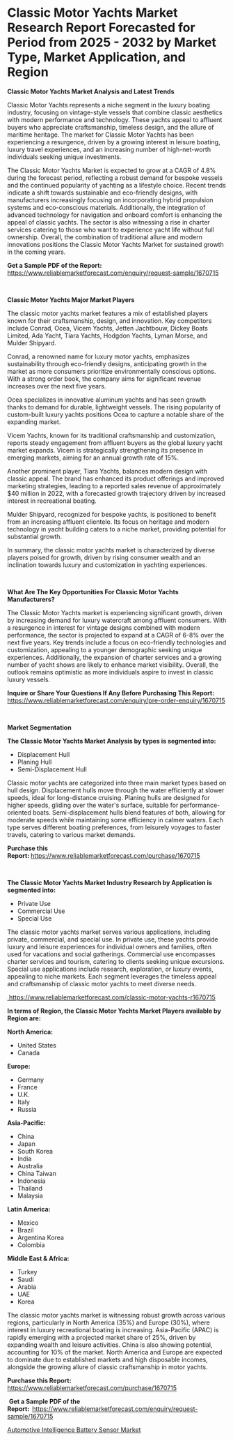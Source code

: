 <p><h1>Classic Motor Yachts Market Research Report Forecasted for Period from 2025 -  2032 by Market Type, Market Application, and Region</h1></p><p><strong>Classic Motor Yachts Market Analysis and Latest Trends</strong></p>
<p><p>Classic Motor Yachts represents a niche segment in the luxury boating industry, focusing on vintage-style vessels that combine classic aesthetics with modern performance and technology. These yachts appeal to affluent buyers who appreciate craftsmanship, timeless design, and the allure of maritime heritage. The market for Classic Motor Yachts has been experiencing a resurgence, driven by a growing interest in leisure boating, luxury travel experiences, and an increasing number of high-net-worth individuals seeking unique investments.</p><p>The Classic Motor Yachts Market is expected to grow at a CAGR of 4.8% during the forecast period, reflecting a robust demand for bespoke vessels and the continued popularity of yachting as a lifestyle choice. Recent trends indicate a shift towards sustainable and eco-friendly designs, with manufacturers increasingly focusing on incorporating hybrid propulsion systems and eco-conscious materials. Additionally, the integration of advanced technology for navigation and onboard comfort is enhancing the appeal of classic yachts. The sector is also witnessing a rise in charter services catering to those who want to experience yacht life without full ownership. Overall, the combination of traditional allure and modern innovations positions the Classic Motor Yachts Market for sustained growth in the coming years.</p></p>
<p><strong>Get a Sample PDF of the Report:&nbsp;</strong> <a href="https://www.reliablemarketforecast.com/enquiry/request-sample/1670715?utm_campaign=2730&utm_medium=2&utm_source=Github&utm_content=ia&utm_term=30032025&utm_id=classic-motor-yachts">https://www.reliablemarketforecast.com/enquiry/request-sample/1670715</a></p>
<p>&nbsp;</p>
<p><strong>Classic Motor Yachts Major Market Players</strong></p>
<p><p>The classic motor yachts market features a mix of established players known for their craftsmanship, design, and innovation. Key competitors include Conrad, Ocea, Vicem Yachts, Jetten Jachtbouw, Dickey Boats Limited, Ada Yacht, Tiara Yachts, Hodgdon Yachts, Lyman Morse, and Mulder Shipyard.</p><p>Conrad, a renowned name for luxury motor yachts, emphasizes sustainability through eco-friendly designs, anticipating growth in the market as more consumers prioritize environmentally conscious options. With a strong order book, the company aims for significant revenue increases over the next five years.</p><p>Ocea specializes in innovative aluminum yachts and has seen growth thanks to demand for durable, lightweight vessels. The rising popularity of custom-built luxury yachts positions Ocea to capture a notable share of the expanding market.</p><p>Vicem Yachts, known for its traditional craftsmanship and customization, reports steady engagement from affluent buyers as the global luxury yacht market expands. Vicem is strategically strengthening its presence in emerging markets, aiming for an annual growth rate of 15%.</p><p>Another prominent player, Tiara Yachts, balances modern design with classic appeal. The brand has enhanced its product offerings and improved marketing strategies, leading to a reported sales revenue of approximately $40 million in 2022, with a forecasted growth trajectory driven by increased interest in recreational boating.</p><p>Mulder Shipyard, recognized for bespoke yachts, is positioned to benefit from an increasing affluent clientele. Its focus on heritage and modern technology in yacht building caters to a niche market, providing potential for substantial growth.</p><p>In summary, the classic motor yachts market is characterized by diverse players poised for growth, driven by rising consumer wealth and an inclination towards luxury and customization in yachting experiences.</p></p>
<p>&nbsp;</p>
<p><strong>What Are The Key Opportunities For Classic Motor Yachts Manufacturers?</strong></p>
<p><p>The Classic Motor Yachts market is experiencing significant growth, driven by increasing demand for luxury watercraft among affluent consumers. With a resurgence in interest for vintage designs combined with modern performance, the sector is projected to expand at a CAGR of 6-8% over the next five years. Key trends include a focus on eco-friendly technologies and customization, appealing to a younger demographic seeking unique experiences. Additionally, the expansion of charter services and a growing number of yacht shows are likely to enhance market visibility. Overall, the outlook remains optimistic as more individuals aspire to invest in classic luxury vessels.</p></p>
<p><strong>Inquire or Share Your Questions If Any Before Purchasing This Report:</strong> <a href="https://www.reliablemarketforecast.com/enquiry/pre-order-enquiry/1670715?utm_campaign=2730&utm_medium=2&utm_source=Github&utm_content=ia&utm_term=30032025&utm_id=classic-motor-yachts">https://www.reliablemarketforecast.com/enquiry/pre-order-enquiry/1670715</a></p>
<p>&nbsp;</p>
<p><strong>Market Segmentation</strong></p>
<p><strong>The Classic Motor Yachts Market Analysis by types is segmented into:</strong></p>
<p><ul><li>Displacement Hull</li><li>Planing Hull</li><li>Semi-Displacement Hull</li></ul></p>
<p><p>Classic motor yachts are categorized into three main market types based on hull design. Displacement hulls move through the water efficiently at slower speeds, ideal for long-distance cruising. Planing hulls are designed for higher speeds, gliding over the water's surface, suitable for performance-oriented boats. Semi-displacement hulls blend features of both, allowing for moderate speeds while maintaining some efficiency in calmer waters. Each type serves different boating preferences, from leisurely voyages to faster travels, catering to various market demands.</p></p>
<p><strong>Purchase this Report:&nbsp;</strong><a href="https://www.reliablemarketforecast.com/purchase/1670715?utm_campaign=2730&utm_medium=2&utm_source=Github&utm_content=ia&utm_term=30032025&utm_id=classic-motor-yachts">https://www.reliablemarketforecast.com/purchase/1670715</a></p>
<p>&nbsp;</p>
<p><strong>The Classic Motor Yachts Market Industry Research by Application is segmented into:</strong></p>
<p><ul><li>Private Use</li><li>Commercial Use</li><li>Special Use</li></ul></p>
<p><p>The classic motor yachts market serves various applications, including private, commercial, and special use. In private use, these yachts provide luxury and leisure experiences for individual owners and families, often used for vacations and social gatherings. Commercial use encompasses charter services and tourism, catering to clients seeking unique excursions. Special use applications include research, exploration, or luxury events, appealing to niche markets. Each segment leverages the timeless appeal and craftsmanship of classic motor yachts to meet diverse needs.</p></p>
<p><a href="https://www.reliablemarketforecast.com/classic-motor-yachts-r1670715?utm_campaign=2730&utm_medium=2&utm_source=Github&utm_content=ia&utm_term=30032025&utm_id=classic-motor-yachts">&nbsp;https://www.reliablemarketforecast.com/classic-motor-yachts-r1670715</a></p>
<p><strong>In terms of Region, the Classic Motor Yachts Market Players available by Region are:</strong></p>
<p>
    <p> <strong> North America: </strong>
        <ul>
            <li>United States</li>
            <li>Canada</li>
        </ul>
        </p> 
    <p> <strong> Europe: </strong>
        <ul>
            <li>Germany</li>
            <li>France</li>
            <li>U.K.</li>
            <li>Italy</li>
            <li>Russia</li>
        </ul>
        </p> 
    <p> <strong> Asia-Pacific: </strong>
        <ul>
            <li>China</li>
            <li>Japan</li>
            <li>South Korea</li>
            <li>India</li>
            <li>Australia</li>
            <li>China Taiwan</li>
            <li>Indonesia</li>
            <li>Thailand</li>
            <li>Malaysia</li>
        </ul>
        </p> 
    <p> <strong> Latin America: </strong>
        <ul>
            <li>Mexico</li>
            <li>Brazil</li>
            <li>Argentina Korea</li>
            <li>Colombia</li>
        </ul>
        </p> 
    <p> <strong> Middle East & Africa: </strong>
        <ul>
            <li>Turkey</li>
            <li>Saudi</li>
            <li>Arabia</li>
            <li>UAE</li>
            <li>Korea</li>
        </ul>
    </p>
    </p>
<p><p>The classic motor yachts market is witnessing robust growth across various regions, particularly in North America (35%) and Europe (30%), where interest in luxury recreational boating is increasing. Asia-Pacific (APAC) is rapidly emerging with a projected market share of 25%, driven by expanding wealth and leisure activities. China is also showing potential, accounting for 10% of the market. North America and Europe are expected to dominate due to established markets and high disposable incomes, alongside the growing allure of classic craftsmanship in motor yachts.</p></p>
<p><strong>Purchase this Report: </strong><a href="https://www.reliablemarketforecast.com/purchase/1670715?utm_campaign=2730&utm_medium=2&utm_source=Github&utm_content=ia&utm_term=30032025&utm_id=classic-motor-yachts">https://www.reliablemarketforecast.com/purchase/1670715</a></p>
<p>&nbsp;<strong>Get a Sample PDF of the Report:&nbsp;&nbsp;</strong><a href="https://www.reliablemarketforecast.com/enquiry/request-sample/1670715?utm_campaign=2730&utm_medium=2&utm_source=Github&utm_content=ia&utm_term=30032025&utm_id=classic-motor-yachts">https://www.reliablemarketforecast.com/enquiry/request-sample/1670715</a></p>
<p><strong></strong></p>
<p><p><a href="https://github.com/chikenmhamdi/Market-Research-Report-List-1/blob/main/automotive-intelligence-battery-sensor-market.md?utm_campaign=2730&utm_medium=2&utm_source=Github&utm_content=ia&utm_term=30032025&utm_id=classic-motor-yachts">Automotive Intelligence Battery Sensor Market</a></p></p>